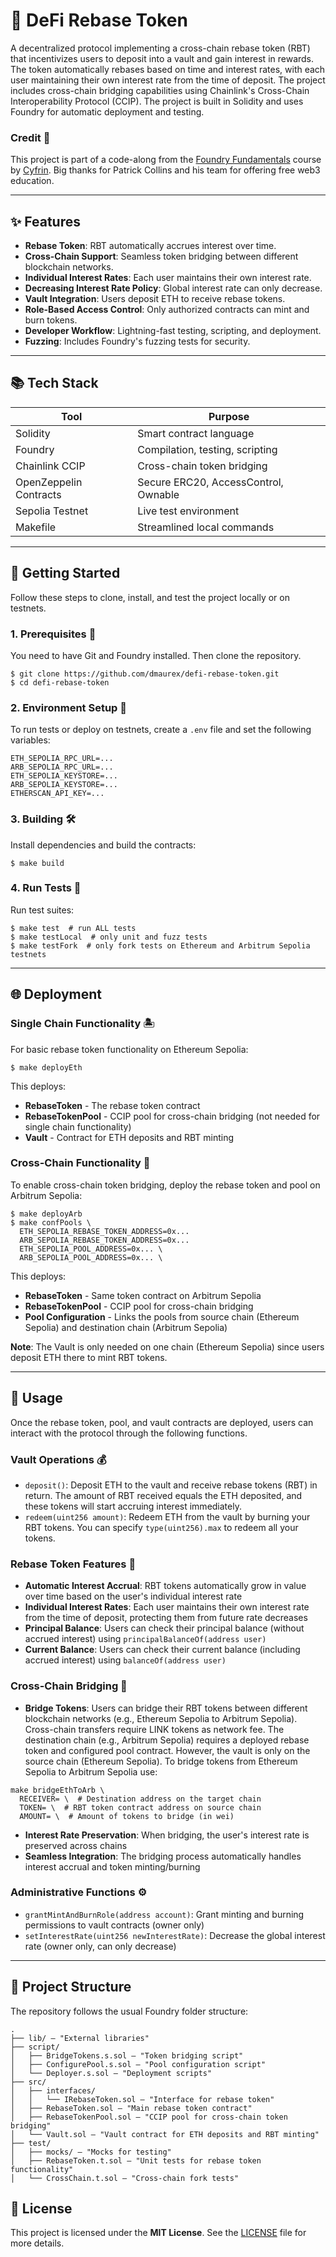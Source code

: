 # 🌱 DeFi Rebase Token

A decentralized protocol implementing a cross-chain rebase token (RBT) that incentivizes users to deposit into a vault and gain interest in rewards. The token automatically rebases based on time and interest rates, with each user maintaining their own interest rate from the time of deposit. The project includes cross-chain bridging capabilities using Chainlink's Cross-Chain Interoperability Protocol (CCIP). The project is built in Solidity and uses Foundry for automatic deployment and testing.

### Credit 🙏
This project is part of a code-along from the [Foundry Fundamentals](https://updraft.cyfrin.io/courses/foundry) course by [Cyfrin](https://cyfrin.io/). Big thanks for Patrick Collins and his team for offering free web3 education.

---

## ✨ Features

- **Rebase Token**: RBT automatically accrues interest over time.
- **Cross-Chain Support**: Seamless token bridging between different blockchain networks.
- **Individual Interest Rates**: Each user maintains their own interest rate.
- **Decreasing Interest Rate Policy**: Global interest rate can only decrease.
- **Vault Integration**: Users deposit ETH to receive rebase tokens.
- **Role-Based Access Control**: Only authorized contracts can mint and burn tokens.
- **Developer Workflow**: Lightning-fast testing, scripting, and deployment.
- **Fuzzing**: Includes Foundry's fuzzing tests for security.

---

## 📚 Tech Stack

| Tool                   | Purpose                              |
|------------------------|--------------------------------------|
| Solidity               | Smart contract language              |
| Foundry                | Compilation, testing, scripting      |
| Chainlink CCIP         | Cross-chain token bridging           |
| OpenZeppelin Contracts | Secure ERC20, AccessControl, Ownable |
| Sepolia Testnet        | Live test environment                |
| Makefile               | Streamlined local commands           |

---

## 🚀 Getting Started
Follow these steps to clone, install, and test the project locally or on testnets.

### 1. Prerequisites 🧰
You need to have Git and Foundry installed. Then clone the repository.

```shell
$ git clone https://github.com/dmaurex/defi-rebase-token.git
$ cd defi-rebase-token
```

### 2. Environment Setup 🔐
To run tests or deploy on testnets, create a `.env` file and set the following variables:
```
ETH_SEPOLIA_RPC_URL=...
ARB_SEPOLIA_RPC_URL=...
ETH_SEPOLIA_KEYSTORE=...
ARB_SEPOLIA_KEYSTORE=...
ETHERSCAN_API_KEY=...
```

### 3. Building 🛠️
Install dependencies and build the contracts:

```shell
$ make build
```

### 4. Run Tests 📝
Run test suites:

```shell
$ make test  # run ALL tests
$ make testLocal  # only unit and fuzz tests
$ make testFork  # only fork tests on Ethereum and Arbitrum Sepolia testnets
```

---

## 🌐 Deployment

### **Single Chain Functionality** 🏝️
For basic rebase token functionality on Ethereum Sepolia:

```shell
$ make deployEth
```

This deploys:
- **RebaseToken** - The rebase token contract
- **RebaseTokenPool** - CCIP pool for cross-chain bridging (not needed for single chain functionality)
- **Vault** - Contract for ETH deposits and RBT minting

### **Cross-Chain Functionality** 🌉
To enable cross-chain token bridging, deploy the rebase token and pool on Arbitrum Sepolia:

```shell
$ make deployArb
$ make confPools \
  ETH_SEPOLIA_REBASE_TOKEN_ADDRESS=0x...
  ARB_SEPOLIA_REBASE_TOKEN_ADDRESS=0x...
  ETH_SEPOLIA_POOL_ADDRESS=0x... \
  ARB_SEPOLIA_POOL_ADDRESS=0x... \
```

This deploys:
- **RebaseToken** - Same token contract on Arbitrum Sepolia
- **RebaseTokenPool** - CCIP pool for cross-chain bridging
- **Pool Configuration** - Links the pools from source chain (Ethereum Sepolia) and destination chain (Arbitrum Sepolia)

**Note**: The Vault is only needed on one chain (Ethereum Sepolia) since users deposit ETH there to mint RBT tokens.

---

## 🏦 Usage
Once the rebase token, pool, and vault contracts are deployed, users can interact with the protocol through the following functions.

### Vault Operations 💰
* `deposit()`: Deposit ETH to the vault and receive rebase tokens (RBT) in return. The amount of RBT received equals the ETH deposited, and these tokens will start accruing interest immediately.
* `redeem(uint256 amount)`: Redeem ETH from the vault by burning your RBT tokens. You can specify `type(uint256).max` to redeem all your tokens.

### Rebase Token Features 🌱
* **Automatic Interest Accrual**: RBT tokens automatically grow in value over time based on the user's individual interest rate
* **Individual Interest Rates**: Each user maintains their own interest rate from the time of deposit, protecting them from future rate decreases
* **Principal Balance**: Users can check their principal balance (without accrued interest) using `principalBalanceOf(address user)`
* **Current Balance**: Users can check their current balance (including accrued interest) using `balanceOf(address user)`

### Cross-Chain Bridging 🌉
* **Bridge Tokens**: Users can bridge their RBT tokens between different blockchain networks (e.g., Ethereum Sepolia to Arbitrum Sepolia). Cross-chain transfers require LINK tokens as network fee. The destination chain (e.g., Arbitrum Sepolia) requires a deployed rebase token and configured pool contract. However, the vault is only on the source chain (Ethereum Sepolia). To bridge tokens from Ethereum Sepolia to Arbitrum Sepolia use:

```shell
make bridgeEthToArb \
  RECEIVER= \  # Destination address on the target chain
  TOKEN= \  # RBT token contract address on source chain
  AMOUNT= \  # Amount of tokens to bridge (in wei)
```

* **Interest Rate Preservation**: When bridging, the user's interest rate is preserved across chains
* **Seamless Integration**: The bridging process automatically handles interest accrual and token minting/burning

### Administrative Functions ⚙️
* `grantMintAndBurnRole(address account)`: Grant minting and burning permissions to vault contracts (owner only)
* `setInterestRate(uint256 newInterestRate)`: Decrease the global interest rate (owner only, can only decrease)

---

## 📂 Project Structure
The repository follows the usual Foundry folder structure:

```shell
.
├── lib/ — "External libraries"
├── script/
│   ├── BridgeTokens.s.sol — "Token bridging script"
│   ├── ConfigurePool.s.sol — "Pool configuration script"
│   └── Deployer.s.sol — "Deployment scripts"
├── src/
│   ├── interfaces/
│   │   └── IRebaseToken.sol — "Interface for rebase token"
│   ├── RebaseToken.sol — "Main rebase token contract"
│   ├── RebaseTokenPool.sol — "CCIP pool for cross-chain token bridging"
│   └── Vault.sol — "Vault contract for ETH deposits and RBT minting"
├── test/
│   ├── mocks/ — "Mocks for testing"
│   ├── RebaseToken.t.sol — "Unit tests for rebase token functionality"
│   └── CrossChain.t.sol — "Cross-chain fork tests"
```


## 📜 License
This project is licensed under the **MIT License**. See the [LICENSE](./LICENSE) file for more details.
